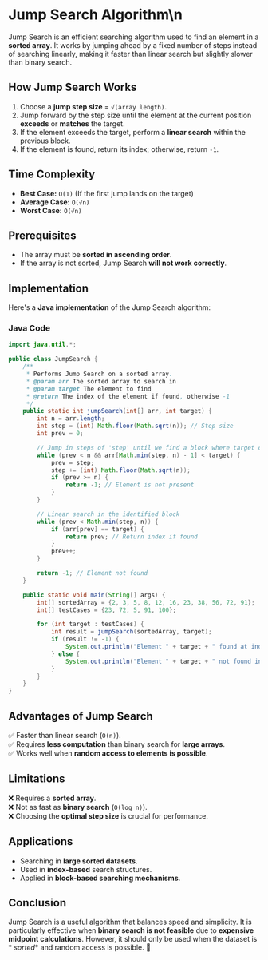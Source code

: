 # Jump Search Algorithm\n

Jump Search is an efficient searching algorithm used to find an element in a **sorted array**. It works by jumping ahead
by a fixed number of steps instead of searching linearly, making it faster than linear search but slightly slower than
binary search.

## **How Jump Search Works**

1. Choose a **jump step size** = `√(array length)`.
2. Jump forward by the step size until the element at the current position **exceeds** or **matches** the target.
3. If the element exceeds the target, perform a **linear search** within the previous block.
4. If the element is found, return its index; otherwise, return `-1`.

## **Time Complexity**

- **Best Case:** `O(1)` (If the first jump lands on the target)
- **Average Case:** `O(√n)`
- **Worst Case:** `O(√n)`

## **Prerequisites**

- The array must be **sorted in ascending order**.
- If the array is not sorted, Jump Search **will not work correctly**.

## **Implementation**

Here's a **Java implementation** of the Jump Search algorithm:

### **Java Code**

```java
import java.util.*;

public class JumpSearch {
    /**
     * Performs Jump Search on a sorted array.
     * @param arr The sorted array to search in
     * @param target The element to find
     * @return The index of the element if found, otherwise -1
     */
    public static int jumpSearch(int[] arr, int target) {
        int n = arr.length;
        int step = (int) Math.floor(Math.sqrt(n)); // Step size
        int prev = 0;

        // Jump in steps of 'step' until we find a block where target could be
        while (prev < n && arr[Math.min(step, n) - 1] < target) {
            prev = step;
            step += (int) Math.floor(Math.sqrt(n));
            if (prev >= n) {
                return -1; // Element is not present
            }
        }

        // Linear search in the identified block
        while (prev < Math.min(step, n)) {
            if (arr[prev] == target) {
                return prev; // Return index if found
            }
            prev++;
        }

        return -1; // Element not found
    }

    public static void main(String[] args) {
        int[] sortedArray = {2, 3, 5, 8, 12, 16, 23, 38, 56, 72, 91};
        int[] testCases = {23, 72, 5, 91, 100};

        for (int target : testCases) {
            int result = jumpSearch(sortedArray, target);
            if (result != -1) {
                System.out.println("Element " + target + " found at index: " + result);
            } else {
                System.out.println("Element " + target + " not found in the array.");
            }
        }
    }
}
```

## **Advantages of Jump Search**

✅ Faster than linear search (`O(n)`).  
✅ Requires **less computation** than binary search for **large arrays**.  
✅ Works well when **random access to elements is possible**.

## **Limitations**

❌ Requires a **sorted array**.  
❌ Not as fast as **binary search** (`O(log n)`).  
❌ Choosing the **optimal step size** is crucial for performance.

## **Applications**

- Searching in **large sorted datasets**.
- Used in **index-based** search structures.
- Applied in **block-based searching mechanisms**.

## **Conclusion**

Jump Search is a useful algorithm that balances speed and simplicity. It is particularly effective when **binary search
is not feasible** due to **expensive midpoint calculations**. However, it should only be used when the dataset is *
*sorted** and random access is possible. 🚀